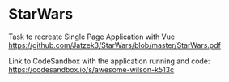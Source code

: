 # StarWars
Task to recreate Single Page Application with Vue
https://github.com/Jatzek3/StarWars/blob/master/StarWars.pdf


Link to CodeSandbox with the application running and code:
https://codesandbox.io/s/awesome-wilson-k513c
